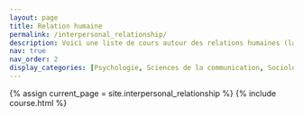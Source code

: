 ```yaml
---
layout: page
title: Relation humaine
permalink: /interpersonal_relationship/
description: Voici une liste de cours autour des relations humaines (la psychologie, les sciences de la communication et la sociologie) !
nav: true
nav_order: 2
display_categories: [Psychologie, Sciences de la communication, Sociologie]
---
```


<!-- pages/interpersonal_relationship.md -->
{% assign current_page = site.interpersonal_relationship %}
{% include course.html %}
